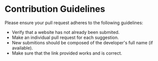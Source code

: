 # Contribution Guidelines

Please ensure your pull request adheres to the following guidelines:

- Verify that a website has not already been submited.
- Make an individual pull request for each suggestion.
- New submitions should be composed of the developer's full name (if available).
- Make sure that the link provided works and is correct.
